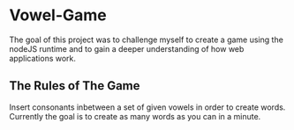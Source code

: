 # Vowel-Game
The goal of this project was to challenge myself to create a game using the nodeJS runtime and to gain a deeper understanding
of how web applications work. 

## The Rules of The Game
Insert consonants inbetween a set of given vowels in order to create words. Currently the goal is to create as many words as
you can in a minute.
